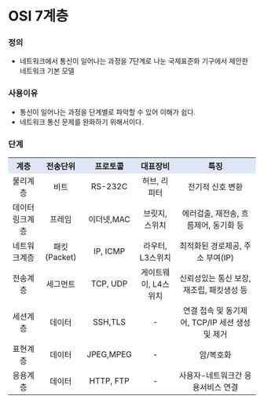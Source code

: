 # OSI 7계층



### 정의 

- 네트워크에서 통신이 일어나는 과정을 7단계로 나눈 국제표준화 기구에서 제안한 네트워크 기본 모델

  



### 사용이유

- 통신이 일어나는 과정을 단계별로 파악할 수 있어 이해가 쉽다.
- 네트워크 통신 문제를 완화하기 위해서이다.



### 단계
<table style="text-align:center">
    <tr style="background:rgb(223, 230, 245)">
        <th>계층</th>
        <th>전송단위</th>
        <th>프로토콜</th>
        <th>대표장비</th>
        <th>특징</th>
    </tr>
    <tr>
        <td>물리계층</td>
        <td>비트</td>
        <td>RS-232C</td>
        <td>허브, 리피터</td>
        <td>전기적 신호 변환</td>
    </tr>
    <tr>
        <td>데이터링크계층</td>
        <td>프레임</td>
        <td>이더넷,MAC</td>
        <td> 브릿지, 스위치</td>
        <td>에러검출, 재전송, 흐름제어, 동기화 등</td>
    </tr>
    <tr>
        <td>네트워크계층</td>
        <td>패킷(Packet)</td>
        <td>IP, ICMP</td>
        <td>라우터, L3스위치</td>
        <td>최적화된 경로제공, 주소 부여(IP)</td>
    </tr>
    <tr>
        <td>전송계층</td>
        <td>세그먼트</td>
        <td>TCP, UDP</td>
        <td>게이트웨이, L4스위치</td>
        <td>신뢰성있는 통신 보장, 재조립, 패킷생성 등</td>
    </tr>
    <tr>
        <td>세션계층</td>
        <td>데이터</td>
        <td>SSH,TLS</td>
        <td> - </td>
        <td>연결 접속 및 동기제어, TCP/IP 세션 생성 및 제거</td>
    </tr>
    <tr>
        <td>표현계층</td>
        <td>데이터</td>
        <td>JPEG,MPEG</td>
        <td> - </td>
        <td>암/복호화</td>
    </tr>
    <tr>
        <td>응용계층</td>
        <td>데이터</td>
        <td>HTTP, FTP</td>
        <td> - </td>
        <td>사용자-네트워크간 응용서비스 연결</td>
    </tr>
</table>

